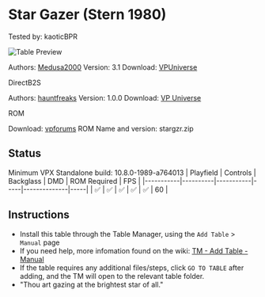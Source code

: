 # Star Gazer (Stern 1980)
Tested by: kaoticBPR

![Table Preview](../../images/vpx-stargazer.png)

Authors: [Medusa2000](https://vpuniverse.com/profile/73400-medusa2000/)
Version: 3.1
Download: [VPUniverse](https://vpuniverse.com/files/file/21132-star-gazer-v31-stern-1980-by-medusa2000/)

DirectB2S

Authors: [hauntfreaks](https://vpuniverse.com/profile/5216-hauntfreaks/)
Version: 1.0.0
Download: [VP Universe](https://vpuniverse.com/files/file/18737-star-gazer-stern-1980-b2s/)

ROM

Download: [vpforums](https://www.vpforums.org/index.php?app=downloads&showfile=744)
ROM Name and version: stargzr.zip

## Status 

Minimum VPX Standalone build: 10.8.0-1989-a764013
| Playfield | Controls | Backglass | DMD | ROM Required | FPS | 
|-----------|----------|-----------|-----|--------------|-----|
| :white_check_mark: | :white_check_mark: | :white_check_mark: | :white_check_mark: | :white_check_mark: | 60 |

## Instructions

- Install this table through the Table Manager, using the `Add Table` > `Manual` page
- If you need help, more infomation found on the wiki: [TM - Add Table - Manual](https://github.com/LegendsUnchained/vpx-standalone-alp4k/wiki/%5B04%5D-%F0%9F%A7%A1-TM-%E2%80%90-Other-Features#add-table---manual)
- If the table requires any additional files/steps, click `GO TO TABLE` after adding, and the TM will open to the relevant table folder.
- "Thou art gazing at the brightest star of all."


